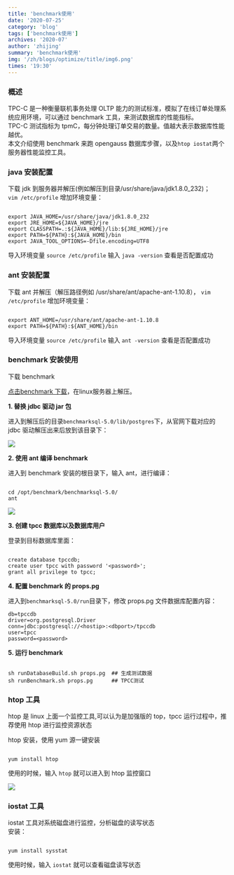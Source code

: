 ```yaml
---
title: 'benchmark使用'
date: '2020-07-25'
category: 'blog'
tags: ['benchmark使用']
archives: '2020-07'
author: 'zhijing'
summary: 'benchmark使用'
img: '/zh/blogs/optimize/title/img6.png'
times: '19:30'
---
```


### 概述

TPC-C 是一种衡量联机事务处理 OLTP 能力的测试标准，模拟了在线订单处理系统应用环境，可以通过 benchmark 工具，来测试数据库的性能指标。\
TPC-C 测试指标为 tpmC，每分钟处理订单交易的数量。值越大表示数据库性能越优。\
本文介绍使用 benchmark 来跑 opengauss 数据库步骤，以及`htop iostat`两个服务器性能监控工具。

### java 安装配置

下载 jdk 到服务器并解压(例如解压到目录/usr/share/java/jdk1.8.0_232)；\
`vim /etc/profile` 增加环境变量：

```shell

export JAVA_HOME=/usr/share/java/jdk1.8.0_232
export JRE_HOME=${JAVA_HOME}/jre
export CLASSPATH=.:${JAVA_HOME}/lib:${JRE_HOME}/jre
export PATH=${PATH}:${JAVA_HOME}/bin
export JAVA_TOOL_OPTIONS=-Dfile.encoding=UTF8

```

导入环境变量 `source /etc/profile`
输入 `java -version` 查看是否配置成功

### ant 安装配置

下载 ant 并解压（解压路径例如 /usr/share/ant/apache-ant-1.10.8），
`vim /etc/profile` 增加环境变量：

```shell

export ANT_HOME=/usr/share/ant/apache-ant-1.10.8
export PATH=${PATH}:${ANT_HOME}/bin

```

导入环境变量 `source /etc/profile`
输入 `ant -version` 查看是否配置成功

### benchmark 安装使用

下载 benchmark

[点击benchmark 下载](./images/benchmarksql-5.0.zip)，在linux服务器上解压。

**1. 替换 jdbc 驱动 jar 包**

进入到解压后的目录`benchmarksql-5.0/lib/postgres`下，从官网下载对应的 jdbc 驱动解压出来后放到该目录下：

<img src='./images/tpcc1.png'>

**2. 使用 ant 编译 benchmark**

进入到 benchmark 安装的根目录下，输入 ant，进行编译：

```shell

cd /opt/benchmark/benchmarksql-5.0/
ant

```

<img src='./images/tpcc2.png'>

**3. 创建 tpcc 数据库以及数据库用户**

登录到目标数据库里面：

```

create database tpccdb;
create user tpcc with password '<password>';
grant all privilege to tpcc;

```

**4. 配置 benchmark 的 props.pg**

进入到`benchmarksql-5.0/run`目录下，修改 props.pg 文件数据库配置内容：

```
db=tpccdb
driver=org.postgresql.Driver
conn=jdbc:postgresql://<hostip>:<dbport>/tpccdb
user=tpcc
password=<password>
```

**5. 运行 benchmark**

```shell

sh runDatabaseBuild.sh props.pg  ## 生成测试数据
sh runBenchmark.sh props.pg      ## TPCC测试

```

### htop 工具

htop 是 linux 上面一个监控工具,可以认为是加强版的 top，tpcc 运行过程中，推荐使用 htop 进行监控资源状态

htop 安装，使用 yum 源一键安装

```shell

yum install htop

```

使用的时候，输入 `htop` 就可以进入到 htop 监控窗口

<img src='./images/htop.png'>

### iostat 工具

iostat 工具对系统磁盘进行监控，分析磁盘的读写状态\
安装：

```shell

yum install sysstat

```

使用时候，输入 `iostat` 就可以查看磁盘读写状态
